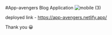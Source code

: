 #App-avengers Blog Application
![mobile (3)](https://github.com/bhaveshkumar96/app-avengers/assets/110034571/32f46eb6-9dad-42cc-b465-0722d1d814d1)

deployed link - https://app-avengers.netlify.app/

Thank you 😀
